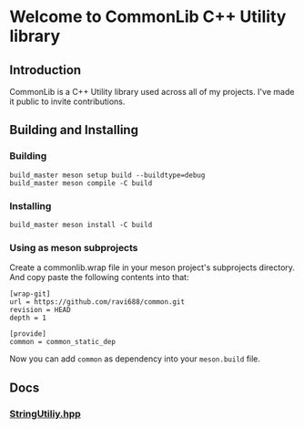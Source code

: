 # Welcome to CommonLib C++ Utility library

## Introduction
CommonLib is a C++ Utility library used across all of my projects. I've made it public to invite contributions.

## Building and Installing
### Building
```shell
build_master meson setup build --buildtype=debug
build_master meson compile -C build
```
### Installing
```shell
build_master meson install -C build
```
### Using as meson subprojects
Create a commonlib.wrap file in your meson project's subprojects directory. And copy paste the following contents into that:
```
[wrap-git]
url = https://github.com/ravi688/common.git
revision = HEAD
depth = 1

[provide]
common = common_static_dep
```
Now you can add `common` as dependency into your `meson.build` file.

## Docs
### [StringUtiliy.hpp](/StringUtility.md)
